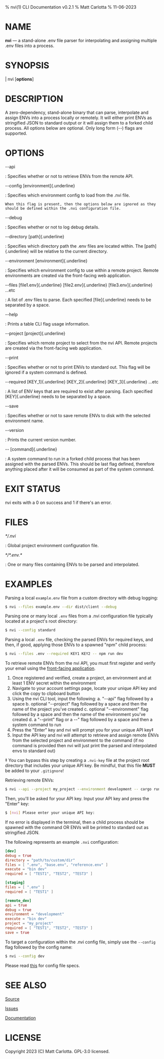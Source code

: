 % nvi(1) CLI Documentation v0.2.1
% Matt Carlotta
% 11-06-2023

# NAME

**nvi** — a stand-alone .env file parser for interpolating and assigning multiple .env files into a process.

# SYNOPSIS

| nvi \[**options**]

# DESCRIPTION

A zero-dependency, stand-alone binary that can parse, interpolate and assign ENVs into a process locally or remotely.
It will either print ENVs as stringified JSON to standard output or it will assign them to a forked child process. 
All options below are optional. Only long form (\--) flags are supported.

# OPTIONS

\--api

:   Specifies whether or not to retrieve ENVs from the remote API.

\--config [environment]{.underline}

:  Specifies which environment config to load from the .nvi file. 

    When this flag is present, then the options below are ignored as they should be defined within the .nvi configuration file.

\--debug

:   Specifies whether or not to log debug details.

\--directory [path]{.underline}

:   Specifies which directory path the .env files are located within. The [path]{.underline} will be relative to the current directory.

\--environment [environment]{.underline}

:   Specifies which environment config to use within a remote project. Remote environments are created via the front-facing web application.

\--files [file1.env]{.underline} [file2.env]{.underline} [file3.env]{.underline} ...etc

:   A list of .env files to parse. Each specified [file]{.underline} needs to be separated by a space.

\--help

:   Prints a table CLI flag usage information.

\--project [project]{.underline}

:   Specifies which remote project to select from the nvi API. Remote projects are created via the front-facing web application.

\--print

:   Specifies whether or not to print ENVs to standard out. This flag will be ignored if a system command is defined.

\--required [KEY_1]{.underline} [KEY_2]{.underline} [KEY_3]{.underline} ...etc

:   A list of ENV keys that are required to exist after parsing. Each specified [KEY]{.underline} needs to be separated by a space.

\--save

:   Specifies whether or not to save remote ENVs to disk with the selected environment name.

\--version

:   Prints the current version number.

\-- [command]{.underline}

:   A system command to run in a forked child process that has been assigned with the parsed ENVs. This should be last flag defined, therefore anything placed after it will be consumed as part of the system command.

# EXIT STATUS

nvi exits with a 0 on success and 1 if there's an error.

# FILES

*\*/.nvi*

:   Global project environment configuration file.

*\*/\*.env.\**

:   One or many files containing ENVs to be parsed and interpolated.

# EXAMPLES

Parsing a local `example.env` file from a custom directory with debug logging:
```bash
$ nvi --files example.env --dir dist/client --debug
```

Parsing one or many local `.env` files from a .nvi configuration file typically located at a project's root directory:
```bash
$ nvi --config standard
```

Parsing a local `.env` file, checking the parsed ENVs for required keys, and then, if good, applying those ENVs to a spawned "npm" child process:
```bash
$ nvi --files .env --required KEY1 KEY2 -- npm run dev
```

To retrieve remote ENVs from the nvi API, you must first register and verify your email using the [front-facing application](https://github.com/mattcarlotta/nvi-app). 

1. Once registered and verified, create a project, an environment and at least 1 ENV secret within the environment
2. Navigate to your account settings page, locate your unique API key and click the copy to clipboard button
3. Using the nvi CLI tool, input the following:
    a. "\--api" flag followed by a space 
    b. optional "\--project" flag followed by a space and then the name of the project you've created
    c. optional "\--environment" flag followed by a space and then the name of the environment you've created
    d. a "\--print" flag or a \--" flag followed by a space and then a system command to run 
4. Press the "Enter" key and nvi will prompt you for your unique API key‡
5. Input the API key and nvi will attempt to retrieve and assign remote ENVs from the selected project and environment to the command (if no command is provided then nvi will just print the parsed and interpolated envs to standard out)

‡ You can bypass this step by creating a `.nvi-key` file at the project root directory that includes your unique API key. Be mindful, that this file **MUST** be added to your `.gitignore`!

Retrieving remote ENVs:
```bash
$ nvi --api --project my_project --environment development -- cargo run
```

Then, you'll be asked for your API key. Input your API key and press the "Enter" key:
```bash
$ [nvi] Please enter your unique API key: 
```

If no error is displayed in the terminal, then a child process should be spawned with the command OR ENVs will be printed to standard out as stringified JSON.

The following represents an example `.nvi` configuration:
```toml
[dev]
debug = true
directory = "path/to/custom/dir"
files = [ ".env", "base.env", "reference.env" ]
execute = "bin dev"
required = [ "TEST1", "TEST2", "TEST3" ]

[staging]
files = [ ".env" ]
required = [ "TEST1" ]

[remote_dev]
api = true
debug = true
environment = "development"
execute = "bin dev"
project = "my_project"
required = [ "TEST1", "TEST2", "TEST3" ]
save = true
```

To target a configuration within the .nvi config file, simply use the `--config` flag followed by the config name:
```bash
$ nvi --config dev
```

Please read [this](https://github.com/mattcarlotta/nvi#what-are-the-nvi-configuration-file-specs) for config file specs.

# SEE ALSO
[Source](https://github.com/mattcarlotta/nvi)

[Issues](https://github.com/mattcarlotta/nvi/issues)

[Documentation](https://github.com/mattcarlotta/nvi#README)

# LICENSE

Copyright 2023 (C) Matt Carlotta. GPL-3.0 licensed.
